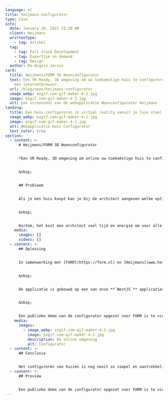 ```yaml
---
language: nl
title: heijmans-configurator
type: Case
info:
  date: January 10, 2021 12:20 AM
  client: Heijmans
  writtenType:
    - tag: Artikel
  tag:
    - tag: Full stack Development
    - tag: Expertise on demand
    - tag: Design
  author: Re-Angelo Jarvis
card:
  title: Heijmans/FORM 3D Woonconfigurator
  text: Een VR Ready, 3D omgeving om uw toekomstige huis te configureren vanuit
    een internetbrowser.
  url: /blog/news/heijmans-configurator
  image_webp: ezgif.com-gif-maker-4-2.jpg
  image: ezgif.com-gif-maker-4-2.jpg
  alt: Een screenshot van de webapplicatie Woonconfigurator Heijmans
landing:
  title: Een huis configureren in virtual reality vanuit je luie stoel.
  image_webp: ezgif.com-gif-maker-4-2.jpg
  image: ezgif.com-gif-maker-4-2.jpg
  alt: Webapplicatie Huis Configurator
  text_color: true
section:
  - content: >-
      # Heijmans/FORM 3D Woonconfigurator


      *Een VR Ready, 3D omgeving om online uw toekomstige huis te configureren.*


      &nbsp;


      ## Probleem


      Als je een huis koopt kan je bij de architect aangeven welke opties je op jouw huis zou willen, zoals een dakkapel of een uitbouw. De architect moet voor elke klant een apart ontwerp maken. Het is vast in te beelden dat dit een tijdrovende bezigheid is als de huizen in grote getallen gebouwd worden. Daarbij zijn mensen minder snel geneigd om een extra optie te kiezen als zij zich vooraf niet goed kunnen inbeelden hoe dit eruit zal zien. 


      &nbsp;


      Kortom, het kost een architect veel tijd en energie om voor alle klanten een afzonderlijk ontwerp te realiseren en de klanten zijn minder snel geneigd extra opties aan hun huis toe te voegen, omdat zij dit niet kunnen inbeelden.
    media:
      images: []
      videos: []
  - content: >-
      ## Oplossing


      In samenwerking met [FORM](https://form.nl) en [Heijmans](www.heijmans.nl) hebben we een 3D, real-time BIM configurator opgeleverd. Met deze webapplicatie krijgen gebruikers de toekomstige woning in een game engine te zien, waardoor opties goed gevisualiseerd kunnen worden. Dan toch maar een uitbouw of een dakkapel erbij, doordat de klant zelfs kan zien hoe het zicht vanuit binnen het huis verandert.


      &nbsp;


      De applicatie is gebouwd op een van onze **`NextJS`** applicaties. De applicatie onttrekt data uit een **`MongoDB`** database. De prijzen worden in real-time berekend op basis van de gekozen opties. Als de klant eenmaal klaar is met configureren, wordt de configuratie opgeslagen. De klant krijgt dan een brochure per mail met daarin de specificaties van de gekozen woning. Verder wordt er een link toegevoegd waarmee de configuratie weer opgevraagd kan worden, om te laten zien aan de kopersbegeleider, of zelf aan relaties van de koper. 


      &nbsp;


      Een publieke demo van de configurator opgezet voor FORM is te vinden door [hier](https://configurator.form.asrr.nl/projects/form-2020/1) te drukken.
    media:
      images:
        - image_webp: ezgif.com-gif-maker-4-2.jpg
          image: ezgif.com-gif-maker-4-2.jpg
          description: De online omgeving
          alt: Configurator
  - content: >-
      ## Conclusie


      Het configureren van huizen is nog nooit zo simpel en aantrekkelijk geweest door deze tijdsbesparende applicatie die ASRR in samenwerking met FORM en Heijmans heeft gerealiseerd.
  - content: >-
      ## Preview


      Een publieke demo van de configurator opgezet voor FORM is te vinden door [hier](https://configurator.form.asrr.nl/projects/form-2020/1) te drukken.
---
```

